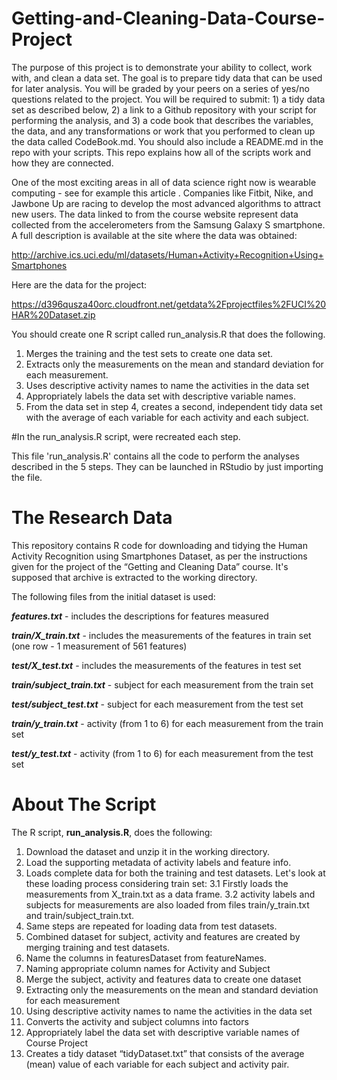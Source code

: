 # Getting-and-Cleaning-Data-Course-Project

The purpose of this project is to demonstrate your ability to collect, work with, and clean a data set. The goal is to prepare tidy data that can be used for later analysis. You will be graded by your peers on a series of yes/no questions related to the project. You will be required to submit: 1) a tidy data set as described below, 2) a link to a Github repository with your script for performing the analysis, and 3) a code book that describes the variables, the data, and any transformations or work that you performed to clean up the data called CodeBook.md. You should also include a README.md in the repo with your scripts. This repo explains how all of the scripts work and how they are connected.

One of the most exciting areas in all of data science right now is wearable computing - see for example this article . Companies like Fitbit, Nike, and Jawbone Up are racing to develop the most advanced algorithms to attract new users. The data linked to from the course website represent data collected from the accelerometers from the Samsung Galaxy S smartphone. A full description is available at the site where the data was obtained:

http://archive.ics.uci.edu/ml/datasets/Human+Activity+Recognition+Using+Smartphones

Here are the data for the project:

https://d396qusza40orc.cloudfront.net/getdata%2Fprojectfiles%2FUCI%20HAR%20Dataset.zip

You should create one R script called run_analysis.R that does the following.

1.  Merges the training and the test sets to create one data set.
2.  Extracts only the measurements on the mean and standard deviation for each measurement.
3.  Uses descriptive activity names to name the activities in the data set
4.  Appropriately labels the data set with descriptive variable names.
5.  From the data set in step 4, creates a second, independent tidy data set with the average of each variable for each activity and each subject.

#In the run_analysis.R script, were recreated each step.

This file 'run_analysis.R' contains all the code to perform the analyses described in the 5 steps. They can be launched in RStudio by just importing the file.

# The Research Data

This repository contains R code for downloading and tidying the Human Activity Recognition using Smartphones Dataset, as per the instructions given for the project of the “Getting and Cleaning Data” course. It's supposed that archive is extracted to the working directory.

The following files from the initial dataset is used:

_**features.txt**_ - includes the descriptions for features measured

_**train/X_train.txt**_ - includes the measurements of the features in train set (one row - 1 measurement of 561 features)

_**test/X_test.txt**_ - includes the measurements of the features in test set

_**train/subject_train.txt**_ - subject for each measurement from the train set

_**test/subject_test.txt**_ - subject for each measurement from the test set

_**train/y_train.txt**_ - activity (from 1 to 6) for each measurement from the train set

_**test/y_test.txt**_ - activity (from 1 to 6) for each measurement from the test set

# About The Script

The R script, **run_analysis.R**, does the following:
1. Download the dataset and unzip it in the working directory.
2. Load the supporting metadata of activity labels and feature info.
3. Loads complete data for both the training and test datasets. Let's look at these loading process considering train set:
3.1 Firstly loads the measurements from X_train.txt as a data frame.
3.2 activity labels and subjects for measurements are also loaded from files train/y_train.txt and train/subject_train.txt.
4. Same steps are repeated for loading data from test datasets.
5. Combined dataset for subject, activity and features are created by merging training and test datasets.
6. Name the columns in featuresDataset from featureNames.
7. Naming appropriate column names for Activity and Subject
8. Merge the subject, activity and features data to create one dataset
9. Extracting only the measurements on the mean and standard deviation for each measurement
10. Using descriptive activity names to name the activities in the data set
11. Converts the activity and subject columns into factors
12. Appropriately label the data set with descriptive variable names of Course Project
13. Creates a tidy dataset “tidyDataset.txt” that consists of the average (mean) value of each variable for each subject and activity pair.



